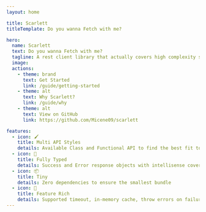 ```yaml
---
layout: home

title: Scarlett
titleTemplate: Do you wanna Fetch with me?

hero:
  name: Scarlett
  text: Do you wanna Fetch with me?
  tagline: A rest client library that actually covers high complexity scenarios...for real!
  image:
  actions:
    - theme: brand
      text: Get Started
      link: /guide/getting-started
    - theme: alt
      text: Why Scarlett?
      link: /guide/why
    - theme: alt
      text: View on GitHub
      link: https://github.com/Micene09/scarlett

features:
  - icon: 🖌️
    title: Multi API Styles
    details: Available Class and Functional API to find the best fit to your project
  - icon: 💪
    title: Fully Typed
    details: Success and Error response objects with intellisense covered
  - icon: 📦
    title: Tiny
    details: Zero dependencies to ensure the smallest bundle
  - icon: 🚀
    title: Feature Rich
    details: Supported timeout, in-memory cache, throw errors on failures and more!
---
```


<script setup>
import { VPTeamMembers, VPTeamPageTitle } from 'vitepress/theme'

const members = [
	{
		avatar: 'https://www.github.com/micene09.png',
		name: 'micene09',
		title: 'Author',
		links: [
			{ icon: 'github', link: 'https://github.com/micene09' },
			{ icon: 'twitter', link: 'https://twitter.com/XMiceneX' }
		]
	},
	{
		avatar: 'https://www.github.com/pablobbb.png',
		name: 'pablobbb',
		title: 'Maintainer',
		links: [
			{ icon: 'github', link: 'https://github.com/pablobbb' }
		]
	},
	{
		avatar: 'https://www.github.com/cataniafran.png',
		name: 'cataniafran',
		title: 'Maintainer',
		links: [
			{ icon: 'github', link: 'https://github.com/cataniafran' }
		]
	}
]
</script>

<VPTeamPageTitle>
	<template #title>
		The Team
	</template>
	<template #lead>
		Passionate people who believe that even the most complex things can be turned in easy ones.
	</template>
</VPTeamPageTitle>
<VPTeamMembers size="small" :members="members" />